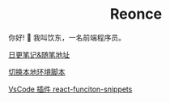 <h1 align="center">
 Reonce
</h1>


你好! 👋 我叫饮东，一名前端程序员。



[日更笔记&随笔地址](https://github.com/reonce/notes-and-essays)



[切换本地环境脚本](https://github.com/reonce/env-shell)



[VsCode 插件 react-funciton-snippets](https://github.com/reonce/react-function-snippets)

